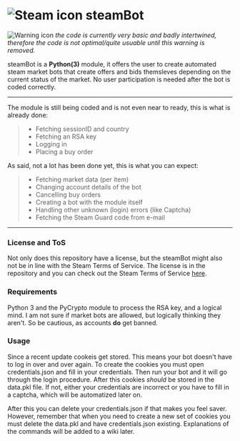 ![Steam icon](http://i.imgur.com/9ca9yl7.png) steamBot
=====
![Warning icon](http://i.imgur.com/CvxgTJc.png) <i>the code is currently very basic and badly intertwined, therefore the code is not optimal/quite usuable until this warning is removed.</i>

steamBot is a **Python(3)** module, it offers the user to create automated steam market bots that create offers and bids themsleves depending on the current status of the market. No user participation is needed after the bot is coded correctly.

***
The module is still being coded and is not even near to ready, this is what is already done:
> - Fetching sessionID and country
> - Fetching an RSA key
> - Logging in
> - Placing a buy order

As said, not a lot has been done yet, this is what you can expect:

> - Fetching market data (per item)
> - Changing account details of the bot
> - Cancelling buy orders
> - Creating a bot with the module itself
> - Handling other unknown (login) errors (like Captcha)
> - Fetching the Steam Guard code from e-mail

***
### License and ToS
Not only does this repository have a license, but the steamBot might also not be in line with the Steam Terms of Service. The license is in the repository and you can check out the Steam Terms of Service [here][1].

### Requirements

Python 3 and the PyCrypto module to process the RSA key, and a logical mind. I am not sure if market bots are allowed, but logically thinking they aren't. So be cautious, as accounts **do** get banned.

### Usage

Since a recent update cookeis get stored. This means your bot doesn't have to log in over and over again. To create the cookies you must open credentials.json and fill in your credentials. Then run your bot and it will go through the login procedure. After this cookies *should* be stored in the data.pkl file. If not, either your credentials are incorrect or you have to fill in a captcha, which will be automatized later on.

After this you can delete your credentials.json if that makes you feel saver. However, remember that when you need to create a new set of cookies you must delete the data.pkl and have credentials.json existing. Explanations of the commands will be added to a wiki later.

[1]: http://store.steampowered.com/subscriber_agreement/
